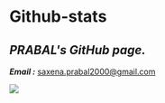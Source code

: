# Github-stats 

 ## ***PRABAL's GitHub page.***
 ***Email :*** saxena.prabal2000@gmail.com

<img src="https://github-readme-stats.vercel.app/api?username=PrabalSaxena30&show_icons=true" />
<!-- <img src="https://github-readme-stats.vercel.app/api/top-langs/?username=PrabalSaxena30&layout=compact"/>  -->
